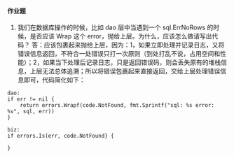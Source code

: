 #### 作业题
1. 我们在数据库操作的时候，比如 dao 层中当遇到一个 sql.ErrNoRows 的时候，是否应该 Wrap 这个 error，抛给上层。为什么，应该怎么做请写出代码？
答：应该包裹起来抛给上层，因为：1，如果立即处理并记录日志，又将错误信息返回，不符合一处错误只打一次原则（到处打乱不说，占用空间和性能）；2，如果当下处理后记录日志，只是返回错误码，则会丢失原有的堆栈信息，上层无法总体追溯；所以将错误包裹起来直接返回，交给上层处理错误信息即可，代码简化如下：
```
dao:
if err != nil {
    return errors.Wrapf(code.NotFound, fmt.Sprintf("sql: %s error: %v", sql, err))
}

biz:
if errors.Is(err, code.NotFound} {

}
```